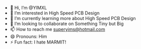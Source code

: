 - 👋 Hi, I’m @YIMXL
- 👀 I’m interested in High Speed PCB Design 
- 🌱 I’m currently learning more about High Speed PCB Design 
- 💞️ I’m looking to collaborate on Something Tiny but Big 
- 📫 How to reach me superyims@hotmail.com 
- 😄 Pronouns: Him
- ⚡ Fun fact: I hate MARMIT!

<!---
YIMXL/YIMXL is a ✨ special ✨ repository because its `README.md` (this file) appears on your GitHub profile.
You can click the Preview link to take a look at your changes.
--->

